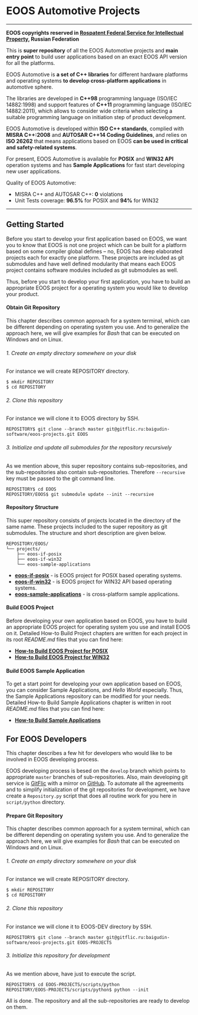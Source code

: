 # EOOS Automotive Projects
---

**EOOS copyrights reserved in [Rospatent Federal Service for Intellectual Property](https://www1.fips.ru/registers-doc-view/fips_servlet?DB=EVM&DocNumber=2017664105&TypeFile=html), Russian Federation**

This is **super repository** of all the EOOS Automotive projects and **main entry point** to build 
user applications based on an exact EOOS API version for all the platforms.

EOOS Automotive is **a set of C++ libraries** for different hardware platforms and operating systems 
**to develop cross-platform applications** in automotive sphere.

The libraries are developed in **C++98** programming language (ISO/IEC 14882:1998) and support features 
of **C++11** programming language (ISO/IEC 14882:2011), which allows to consider wide criteria when 
selecting a suitable programming language on initiation step of product development.

EOOS Automotive is developed within **ISO C++ standards**, complied with **MISRA C++:2008** and 
**AUTOSAR C++14 Coding Guidelines**, and relies on **ISO 26262** that means applications based 
on EOOS **can be used in critical and safety-related systems**.

For present, EOOS Automotive is available for **POSIX** and **WIN32 API** operation systems and 
has **Sample Applications** for fast start developing new user applications.


Quality of EOOS Automotive:

- MISRA C++ and AUTOSAR C++: **0** violations
- Unit Tests coverage: **96.5%** for POSIX and **94%** for WIN32

---


## Getting Started

Before you start to develop your first application based on EOOS, we want you to know that EOOS is 
not one project which can be built for a platform based on some compiler global defines – no, 
EOOS has deep elaborated projects each for exactly one platform. These projects are included 
as git submodules and have well defined modularity that means each EOOS project contains software 
modules included as git submodules as well. 

Thus, before you start to develop your first application, you have to build an appropriate EOOS project 
for a operating system you would like to develop your product.



#### Obtain Git Repository

This chapter describes common approach for a system terminal, which can be different depending on 
operating system you use. And to generalize the approach here, we will give examples for *Bash* 
that can be executed on Windows and on Linux.

###### 1. Create an empty directory somewhere on your disk

For instance we will create REPOSITORY directory.

```
$ mkdir REPOSITORY
$ cd REPOSITORY
```

###### 2. Clone this repository

For instance we will clone it to EOOS directory by SSH.

```
REPOSITORY$ git clone --branch master git@gitflic.ru:baigudin-software/eoos-projects.git EOOS
```

###### 3. Initialize and update all submodules for the repository recursively

As we mention above, this super repository contains sub-repositories, and the sub-repositories also 
contain sub-repositories. Therefore `--recursive` key must be passed to the git command line.

```
REPOSITORY$ cd EOOS
REPOSITORY/EOOS$ git submodule update --init --recursive
```



#### Repository Structure

This super repository consists of projects located in the directory of the same name. 
These projects included to the super repository as git submodules. The structure and short 
description are given below.

```
REPOSITORY/EOOS/
└── projects/
    ├── eoos-if-posix
    ├── eoos-if-win32
    └── eoos-sample-applications
```

- **[eoos-if-posix](https://gitflic.ru/project/baigudin-software/eoos-project-if-posix)** - is EOOS project for POSIX based operating systems.
- **[eoos-if-win32](https://gitflic.ru/project/baigudin-software/eoos-project-if-win32)** - is EOOS project for WIN32 API based operating systems.
- **[eoos-sample-applications](https://gitflic.ru/project/baigudin-software/eoos-project-sample-applications)** - is cross-platform sample applications.



#### Build EOOS Project

Before developing your own application based on EOOS, you have to build an appropriate EOOS project 
for operating system you use and install EOOS on it. Detailed How-to Build Project chapters are 
written for each project in its root *README.md* files that you can find here:

- **[How-to Build EOOS Project for POSIX](https://gitflic.ru/project/baigudin-software/eoos-project-if-posix/blob?file=README.md)**
- **[How-to Build EOOS Project for WIN32](https://gitflic.ru/project/baigudin-software/eoos-project-if-win32/blob?file=README.md)**



#### Build EOOS Sample Application

To get a start point for developing your own application based on EOOS, you can consider 
Sample Applications, and *Hello World* especially. Thus, the Sample Applications repository 
can be modified for your needs. Detailed How-to Build Sample Applications chapter is written 
in root *README.md* files that you can find here:

- **[How-to Build Sample Applications](https://gitflic.ru/project/baigudin-software/eoos-project-sample-applications/blob?file=README.md)**




## For EOOS Developers

This chapter describes a few hit for developers who would like to be involved in EOOS developing process.

EOOS developing process is besed on the `develop` branch which points to appropriate `master` branches 
of sub-repositories. Also, main developing git service is [GitFlic](https://gitflic.ru/project/baigudin-software/eoos-projects)
with a mirror on [GitHub](https://github.com/baigudin-software/eoos-projects). To automate all the agreements and 
to simplify initialization of the git repositories for development, we have create a `Repository.py` script that 
does all routine work for you here in `script/python` directory.



#### Prepare Git Repository

This chapter describes common approach for a system terminal, which can be different depending on 
operating system you use. And to generalize the approach here, we will give examples for *Bash* 
that can be executed on Windows and on Linux.

###### 1. Create an empty directory somewhere on your disk

For instance we will create REPOSITORY directory.

```
$ mkdir REPOSITORY
$ cd REPOSITORY
```

###### 2. Clone this repository

For instance we will clone it to EOOS-DEV directory by SSH.

```
REPOSITORY$ git clone --branch master git@gitflic.ru:baigudin-software/eoos-projects.git EOOS-PROJECTS
```

###### 3. Initialize this repository for development

As we mention above, have just to execute the script.

```
REPOSITORY$ cd EOOS-PROJECTS/scripts/python
REPOSITORY/EOOS-PROJECTS/scripts/python$ python --init
```

All is done. The repository and all the sub-repositories are ready to develop on them.

